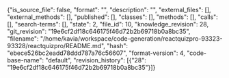{"is_source_file": false, "format": "", "description": "", "external_files": [], "external_methods": [], "published": [], "classes": [], "methods": [], "calls": [], "search-terms": [], "state": 2, "file_id": 10, "knowledge_revision": 28, "git_revision": "19e6cf2df18c646175f46d72b2b69718b0a8bc35", "filename": "/home/kavia/workspace/code-generation/reactquizpro-93323-93328/reactquizpro/README.md", "hash": "ebece526bc2eadd78ddd787a76c56607", "format-version": 4, "code-base-name": "default", "revision_history": [{"28": "19e6cf2df18c646175f46d72b2b69718b0a8bc35"}]}